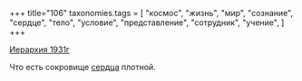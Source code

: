 +++
title="106"
taxonomies.tags = [
 "космос",
 "жизнь",
 "мир",
 "сознание",
 "сердце",
 "тело",
 "условие",
 "представление",
 "сотрудник",
 "учение",
]
+++

[Иерархия 1931г](/agni/1931)

Что есть сокровище [сердца](/tags/жизнь) плотной.   

